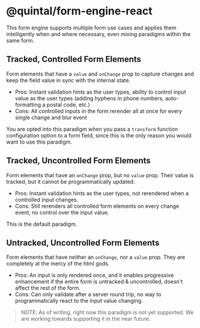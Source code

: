 # @quintal/form-engine-react

This form engine supports multiple form use cases and applies them intelligently
when and where necessary, even mixing paradigms within the same form.

## Tracked, Controlled Form Elements

Form elements that have a `value` and `onChange` prop to capture changes and
keep the field value in sync with the internal state.

- Pros: Instant validation hints as the user types, ability to control input
  value as the user types (adding hyphens in phone numbers, auto-formatting a
  postal code, etc.)
- Cons: All controlled inputs in the form rerender all at once for every single
  change and blur event

You are opted into this paradigm when you pass a `transform` function
configuration option to a form field, since this is the only reason you would
want to use this paradigm.

## Tracked, Uncontrolled Form Elements

Form elements that have an `onChange` prop, but no `value` prop. Their value is
tracked, but it cannot be programmatically updated.

- Pros: Instant validation hints as the user types, not rerendered when a
  controlled input changes.
- Cons: Still rerenders all controlled form elements on every change event, no
  control over the input value.

This is the default paradigm.

## Untracked, Uncontrolled Form Elements

Form elements that have neither an `onChange`, nor a `value` prop. They are
completely at the mercy of the html gods.

- Pros: An input is only rendered once, and it enables progressive enhancement
  if the entire form is untracked & uncontrolled, doesn't affect the rest of the
  form.
- Cons: Can only validate after a server round trip, no way to programmatically
  react to the input value changing.

> NOTE: As of writing, right now this paradigm is not yet supported. We are
> working towards supporting it in the near future.
